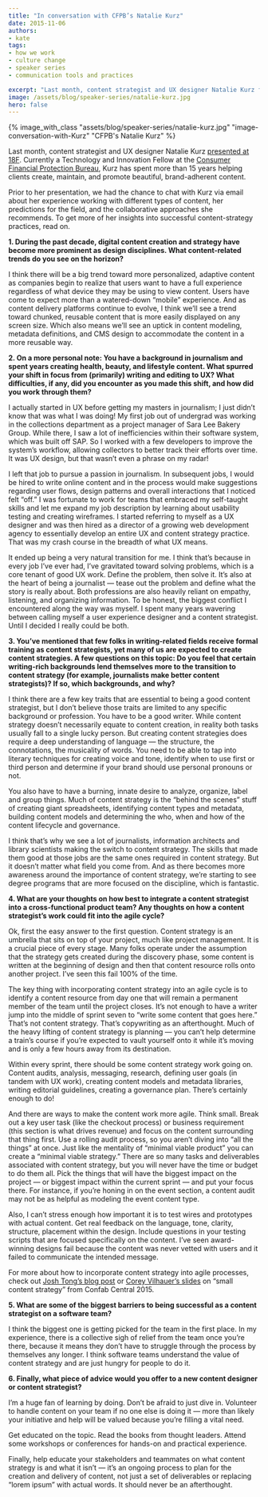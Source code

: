 ```yaml
---
title: "In conversation with CFPB’s Natalie Kurz"
date: 2015-11-06
authors:
- kate
tags:
- how we work
- culture change
- speaker series
- communication tools and practices

excerpt: "Last month, content strategist and UX designer Natalie Kurz from the Consumer Financial Protection Bureau presented at 18F. Prior to her presentation, we had the chance to chat with Kurz via email about her experience working with different types of content, her predictions for the field, and the collaborative approaches she recommends."
image: /assets/blog/speaker-series/natalie-kurz.jpg
hero: false
---
```


{% image_with_class "assets/blog/speaker-series/natalie-kurz.jpg" "image-conversation-with-Kurz" "CFPB's Natalie Kurz" %}

Last month, content strategist and UX designer Natalie Kurz [presented at 18F](https://18f.gsa.gov/2015/11/03/content-strategy-for-all-insights-from-cfpb-natalie-kurz/). Currently a Technology and Innovation Fellow at the [Consumer Financial Protection Bureau](http://www.consumerfinance.gov/), Kurz has spent more than 15 years helping clients create, maintain, and promote beautiful, brand-adherent content.

Prior to her presentation, we had the chance to chat with Kurz via email about her experience working with different types of content, her predictions for the field, and the collaborative approaches she recommends. To get more of her insights into successful content-strategy practices, read on.

**1. During the past decade, digital content creation and strategy have become more prominent as design disciplines. What content-related trends do you see on the horizon?**

I think there will be a big trend toward more personalized, adaptive content as companies begin to realize that users want to have a full experience regardless of what device they may be using to view content. Users have come to expect more than a watered-down “mobile” experience. And as content delivery platforms continue to evolve, I think we’ll see a trend toward chunked, reusable content that is more easily displayed on any screen size. Which also means we’ll see an uptick in content modeling, metadata definitions, and CMS design to accommodate the content in a more reusable way.

**2. On a more personal note: You have a background in journalism and spent years creating health, beauty, and lifestyle content. What spurred your shift in focus from (primarily) writing and editing to UX? What difficulties, if any, did you encounter as you made this shift, and how did you work through them?**

I actually started in UX before getting my masters in journalism; I just didn’t know that was what I was doing! My first job out of undergrad was working in the collections department as a project manager of Sara Lee Bakery Group. While there, I saw a lot of inefficiencies within their software system, which was built off SAP. So I worked with a few developers to improve the system’s workflow, allowing collectors to better track their efforts over time. It was UX design, but that wasn’t even a phrase on my radar!

I left that job to pursue a passion in journalism. In subsequent jobs, I would be hired to write online content and in the process would make suggestions regarding user flows, design patterns and overall interactions that I noticed felt “off.” I was fortunate to work for teams that embraced my self-taught skills and let me expand my job description by learning about usability testing and creating wireframes. I started referring to myself as a UX designer and was then hired as a director of a growing web development agency to essentially develop an entire UX and content strategy practice. That was my crash course in the breadth of what UX means.

It ended up being a very natural transition for me. I think that’s because in every job I’ve ever had, I’ve gravitated toward solving problems, which is a core tenant of good UX work. Define the problem, then solve it. It’s also at the heart of being a journalist — tease out the problem and define what the story is really about. Both professions are also heavily reliant on empathy, listening, and organizing information. To be honest, the biggest conflict I encountered along the way was myself. I spent many years wavering between calling myself a user experience designer and a content strategist. Until I decided I really could be both.

**3. You’ve mentioned that few folks in writing-related fields receive formal training as content strategists, yet many of us are expected to create content strategies. A few questions on this topic: Do you feel that certain writing-rich backgrounds lend themselves more to the transition to content strategy (for example, journalists make better content strategists)? If so, which backgrounds, and why?**

I think there are a few key traits that are essential to being a good content strategist, but I don’t believe those traits are limited to any specific background or profession. You have to be a good writer. While content strategy doesn’t necessarily equate to content creation, in reality both tasks usually fall to a single lucky person. But creating content strategies does require a deep understanding of language — the structure, the connotations, the musicality of words. You need to be able to tap into literary techniques for creating voice and tone, identify when to use first or third person and determine if your brand should use personal pronouns or not.

You also have to have a burning, innate desire to analyze, organize, label and group things. Much of content strategy is the “behind the scenes” stuff of creating giant spreadsheets, identifying content types and metadata, building content models and determining the who, when and how of the content lifecycle and governance.

I think that’s why we see a lot of journalists, information architects and library scientists making the switch to content strategy. The skills that made them good at those jobs are the same ones required in content strategy. But it doesn’t matter what field you come from. And as there becomes more awareness around the importance of content strategy, we’re starting to see degree programs that are more focused on the discipline, which is fantastic.

**4. What are your thoughts on how best to integrate a content strategist into a cross-functional product team? Any thoughts on how a content strategist’s work could fit into the agile cycle?**

Ok, first the easy answer to the first question. Content strategy is an umbrella that sits on top of your project, much like project management. It is a crucial piece of every stage. Many folks operate under the assumption that the strategy gets created during the discovery phase, some content is written at the beginning of design and then that content resource rolls onto another project. I’ve seen this fail 100% of the time.

The key thing with incorporating content strategy into an agile cycle is to identify a content resource from day one that will remain a permanent member of the team until the project closes. It’s not enough to have a writer jump into the middle of sprint seven to “write some content that goes here.” That’s not content strategy. That’s copywriting as an afterthought. Much of the heavy lifting of content strategy is planning — you can’t help determine a train’s course if you’re expected to vault yourself onto it while it’s moving and is only a few hours away from its destination.

Within every sprint, there should be some content strategy work going on. Content audits, analysis, messaging, research, defining user goals (in tandem with UX work), creating content models and metadata libraries, writing editorial guidelines, creating a governance plan. There’s certainly enough to do!

And there are ways to make the content work more agile. Think small. Break out a key user task (like the checkout process) or business requirement (this section is what drives revenue) and focus on the content surrounding that thing first. Use a rolling audit process, so you aren’t diving into “all the things” at once. Just like the mentality of “minimal viable product” you can create a “minimal viable strategy.” There are so many tasks and deliverables associated with content strategy, but you will never have the time or budget to do them all. Pick the things that will have the biggest impact on the project — or biggest impact within the current sprint — and put your focus there. For instance, if you’re honing in on the event section, a content audit may not be as helpful as modeling the event content type.

Also, I can’t stress enough how important it is to test wires and prototypes with actual content. Get real feedback on the language, tone, clarity, structure, placement within the design. Include questions in your testing scripts that are focused specifically on the content. I’ve seen award-winning designs fail because the content was never vetted with users and it failed to communicate the intended message.

For more about how to incorporate content strategy into agile processes, check out [Josh Tong’s blog post](http://www.joshtong.net/blog/how-agile-and-lean-principles-can-improve-content-strategy-and-governance/) or [Corey Vilhauer’s slides](http://www.slideshare.net/blendinteractive/small-cs-content-strategy-on-a-shoestring) on “small content strategy” from Confab Central 2015.

**5. What are some of the biggest barriers to being successful as a content strategist on a software team?**

I think the biggest one is getting picked for the team in the first place. In my experience, there is a collective sigh of relief from the team once you’re there, because it means they don’t have to struggle through the process by themselves any longer. I think software teams understand the value of content strategy and are just hungry for people to do it.

**6. Finally, what piece of advice would you offer to a new content designer or content strategist?**

I’m a huge fan of learning by doing. Don’t be afraid to just dive in. Volunteer to handle content on your team if no one else is doing it — more than likely your initiative and help will be valued because you’re filling a vital need.

Get educated on the topic. Read the books from thought leaders. Attend some workshops or conferences for hands-on and practical experience.

Finally, help educate your stakeholders and teammates on what content strategy is and what it isn’t — it’s an ongoing process to plan for the creation and delivery of content, not just a set of deliverables or replacing “lorem ipsum” with actual words. It should never be an afterthought.
